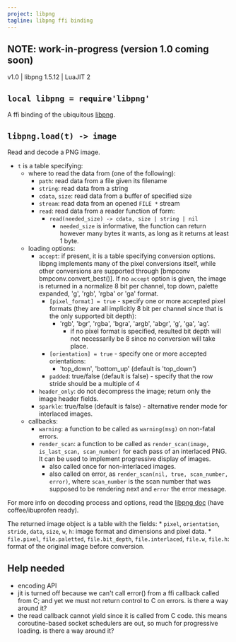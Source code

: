 ```yaml
---
project: libpng
tagline: libpng ffi binding
---
```


## NOTE: work-in-progress (version 1.0 coming soon)

v1.0 | libpng 1.5.12 | LuaJIT 2

## `local libpng = require'libpng'`

A ffi binding of the ubiquitous [libpng][libpng lib].

## `libpng.load(t) -> image`

Read and decode a PNG image.

  * `t` is a table specifying:
    * where to read the data from (one of the following):
      * `path`: read data from a file given its filename
      * `string`: read data from a string
      * `cdata`, `size`: read data from a buffer of specified size
      * `stream`: read data from an opened `FILE *` stream
      * `read`: read data from a reader function of form:
        * `read(needed_size) -> cdata, size | string | nil`
          * `needed_size` is informative, the function can return however many bytes it wants, as long as it returns at least 1 byte.
    * loading options:
      * `accept`: if present, it is a table specifying conversion options. libpng implements many of the pixel conversions itself, while other conversions are supported through [bmpconv bmpconv.convert_best()]. If no `accept` option is given, the image is returned in a normalize 8 bit per channel, top down, palette expanded, 'g', 'rgb', 'rgba' or 'ga' format.
        * `[pixel_format] = true` - specify one or more accepted pixel formats (they are all implicitly 8 bit per channel since that is the only supported bit depth):
          * 'rgb', 'bgr', 'rgba', 'bgra', 'argb', 'abgr', 'g', 'ga', 'ag'.
            * if no pixel format is specified, resulted bit depth will not necessarily be 8 since no conversion will take place.
        * `[orientation] = true` - specify one or more accepted orientations:
          * 'top_down', 'bottom_up' (default is 'top_down')
        * `padded`: true/false (default is false) - specify that the row stride should be a multiple of 4
      * `header_only`: do not decompress the image; return only the image header fields.
      * `sparkle`: true/false (default is false) - alternative render mode for interlaced images.
    * callbacks:
      * `warning`: a function to be called as `warning(msg)` on non-fatal errors.
      * `render_scan`: a function to be called as `render_scan(image, is_last_scan, scan_number)` for each pass of an interlaced PNG. It can be used to implement progressive display of images.
        * also called once for non-interlaced images.
        * also called on error, as `render_scan(nil, true, scan_number, error)`, where `scan_number` is the scan number that was supposed to be rendering next and `error` the error message.

For more info on decoding process and options, read the [libpng doc] (have coffee/ibuprofen ready).

The returned image object is a table with the fields:
    * `pixel`, `orientation`, `stride`, `data`, `size`, `w`, `h`: image format and dimensions and pixel data.
    * `file.pixel`, `file.paletted`, `file.bit_depth`, `file.interlaced`, `file.w`, `file.h`: format of the original image before conversion.

## Help needed

  * encoding API
  * jit is turned off because we can't call error() from a ffi callback called from C; and yet we must not return control to C on errors. is there a way around it?
  * the read callback cannot yield since it is called from C code. this means coroutine-based socket schedulers are out, so much for progressive loading. is there a way around it?


[libpng lib]:  http://www.libpng.org/pub/png/libpng.html
[libpng doc]:  http://www.libpng.org/pub/png/libpng-1.2.5-manual.html
